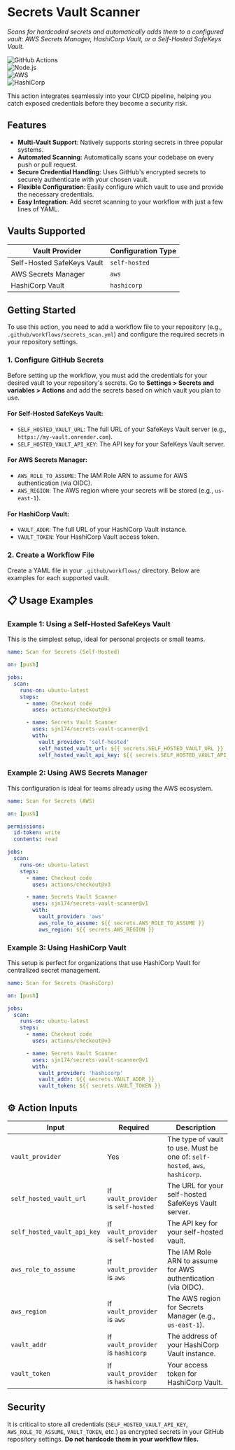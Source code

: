 # Secrets Vault Scanner

*Scans for hardcoded secrets and automatically adds them to a configured vault: AWS Secrets Manager, HashiCorp Vault, or a Self-Hosted SafeKeys Vault.*

![GitHub Actions](https://img.shields.io/badge/GitHub_Actions-2088FF?style=for-the-badge&logo=github-actions&logoColor=white)  
![Node.js](https://img.shields.io/badge/Node.js-339933?style=for-the-badge&logo=node.js&logoColor=white)  
![AWS](https://img.shields.io/badge/AWS-232F3E?style=for-the-badge&logo=amazon-aws&logoColor=white)  
![HashiCorp](https://img.shields.io/badge/HashiCorp_Vault-000000?style=for-the-badge&logo=vault&logoColor=white)  

This action integrates seamlessly into your CI/CD pipeline, helping you catch exposed credentials before they become a security risk.

## Features

- **Multi-Vault Support**: Natively supports storing secrets in three popular systems.
- **Automated Scanning**: Automatically scans your codebase on every push or pull request.
- **Secure Credential Handling**: Uses GitHub's encrypted secrets to securely authenticate with your chosen vault.
- **Flexible Configuration**: Easily configure which vault to use and provide the necessary credentials.
- **Easy Integration**: Add secret scanning to your workflow with just a few lines of YAML.

## Vaults Supported

| Vault Provider | Configuration Type |
|---|---|
| Self-Hosted SafeKeys Vault | `self-hosted` |
| AWS Secrets Manager | `aws` |
| HashiCorp Vault | `hashicorp` |

## Getting Started

To use this action, you need to add a workflow file to your repository (e.g., `.github/workflows/secrets_scan.yml`) and configure the required secrets in your repository settings.

### 1. Configure GitHub Secrets

Before setting up the workflow, you must add the credentials for your desired vault to your repository's secrets. Go to **Settings > Secrets and variables > Actions** and add the secrets based on which vault you plan to use.

#### For Self-Hosted SafeKeys Vault:
- `SELF_HOSTED_VAULT_URL`: The full URL of your SafeKeys Vault server (e.g., `https://my-vault.onrender.com`).
- `SELF_HOSTED_VAULT_API_KEY`: The API key for your SafeKeys Vault server.

#### For AWS Secrets Manager:
- `AWS_ROLE_TO_ASSUME`: The IAM Role ARN to assume for AWS authentication (via OIDC).
- `AWS_REGION`: The AWS region where your secrets will be stored (e.g., `us-east-1`).

#### For HashiCorp Vault:
- `VAULT_ADDR`: The full URL of your HashiCorp Vault instance.
- `VAULT_TOKEN`: Your HashiCorp Vault access token.

### 2. Create a Workflow File

Create a YAML file in your `.github/workflows/` directory. Below are examples for each supported vault.

## 📋 Usage Examples

### Example 1: Using a Self-Hosted SafeKeys Vault

This is the simplest setup, ideal for personal projects or small teams.

```yaml
name: Scan for Secrets (Self-Hosted)

on: [push]

jobs:
  scan:
    runs-on: ubuntu-latest
    steps:
      - name: Checkout code
        uses: actions/checkout@v3

      - name: Secrets Vault Scanner
        uses: sjn174/secrets-vault-scanner@v1
        with:
          vault_provider: 'self-hosted'
          self_hosted_vault_url: ${{ secrets.SELF_HOSTED_VAULT_URL }}
          self_hosted_vault_api_key: ${{ secrets.SELF_HOSTED_VAULT_API_KEY }}
```

### Example 2: Using AWS Secrets Manager

This configuration is ideal for teams already using the AWS ecosystem.

```yaml
name: Scan for Secrets (AWS)

on: [push]

permissions:
  id-token: write
  contents: read

jobs:
  scan:
    runs-on: ubuntu-latest
    steps:
      - name: Checkout code
        uses: actions/checkout@v3

      - name: Secrets Vault Scanner
        uses: sjn174/secrets-vault-scanner@v1
        with:
          vault_provider: 'aws'
          aws_role_to_assume: ${{ secrets.AWS_ROLE_TO_ASSUME }}
          aws_region: ${{ secrets.AWS_REGION }}
```

### Example 3: Using HashiCorp Vault

This setup is perfect for organizations that use HashiCorp Vault for centralized secret management.

```yaml
name: Scan for Secrets (HashiCorp)

on: [push]

jobs:
  scan:
    runs-on: ubuntu-latest
    steps:
      - name: Checkout code
        uses: actions/checkout@v3

      - name: Secrets Vault Scanner
        uses: sjn174/secrets-vault-scanner@v1
        with:
          vault_provider: 'hashicorp'
          vault_addr: ${{ secrets.VAULT_ADDR }}
          vault_token: ${{ secrets.VAULT_TOKEN }}
```

## ⚙️ Action Inputs

| Input | Required | Description |
|---|---|---|
| `vault_provider` | Yes | The type of vault to use. Must be one of: `self-hosted`, `aws`, `hashicorp`. |
| `self_hosted_vault_url` | If `vault_provider` is `self-hosted` | The URL for your self-hosted SafeKeys Vault server. |
| `self_hosted_vault_api_key` | If `vault_provider` is `self-hosted` | The API key for your self-hosted vault. |
| `aws_role_to_assume` | If `vault_provider` is `aws` | The IAM Role ARN to assume for AWS authentication (via OIDC). |
| `aws_region` | If `vault_provider` is `aws` | The AWS region for Secrets Manager (e.g., `us-east-1`). |
| `vault_addr` | If `vault_provider` is `hashicorp` | The address of your HashiCorp Vault instance. |
| `vault_token` | If `vault_provider` is `hashicorp` | Your access token for HashiCorp Vault. |

## Security

It is critical to store all credentials (`SELF_HOSTED_VAULT_API_KEY`, `AWS_ROLE_TO_ASSUME`, `VAULT_TOKEN`, etc.) as encrypted secrets in your GitHub repository settings. **Do not hardcode them in your workflow files.**
